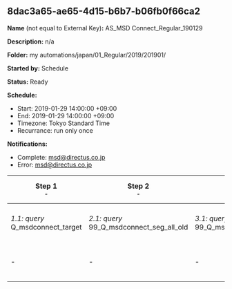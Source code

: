 ## 8dac3a65-ae65-4d15-b6b7-b06fb0f66ca2

**Name** (not equal to External Key)**:** AS_MSD Connect_Regular_190129

**Description:** n/a

**Folder:** my automations/japan/01_Regular/2019/201901/

**Started by:** Schedule

**Status:** Ready

**Schedule:**

* Start: 2019-01-29 14:00:00 +09:00
* End: 2019-01-29 14:00:00 +09:00
* Timezone: Tokyo Standard Time
* Recurrance: run only once

**Notifications:**

* Complete: msd@directus.co.jp
* Error: msd@directus.co.jp

| Step 1<br>_<small>-</small>_ | Step 2<br>_<small>-</small>_ | Step 3<br>_<small>-</small>_ | Step 4<br>_<small>-</small>_ | Step 5<br>_<small>-</small>_ | Step 6<br>_<small>-</small>_ |
| --- | --- | --- | --- | --- | --- |
| _1.1: query_<br>Q_msdconnect_target | _2.1: query_<br>99_Q_msdconnect_seg_all_old | _3.1: query_<br>99_Q_msdconnect_seg_pharma_old | _4.1: query_<br>99_Q_msdconnect_seg_doctor_old | _5.1: wait_<br>04:00 午後 | _6.1: emailSend_<br>MA_MSD Connect_Regular_医師用_190129 |
| - | - | - | - | - | _6.2: emailSend_<br>MA_MSD Connect_Regular_薬剤師用_190129 |
